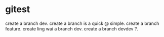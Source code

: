 # gitest
create  a branch dev.
create  a branch is a quick @ simple.
create  a branch feature.
create ling wai a branch dev.
create  a branch devdev ?.

